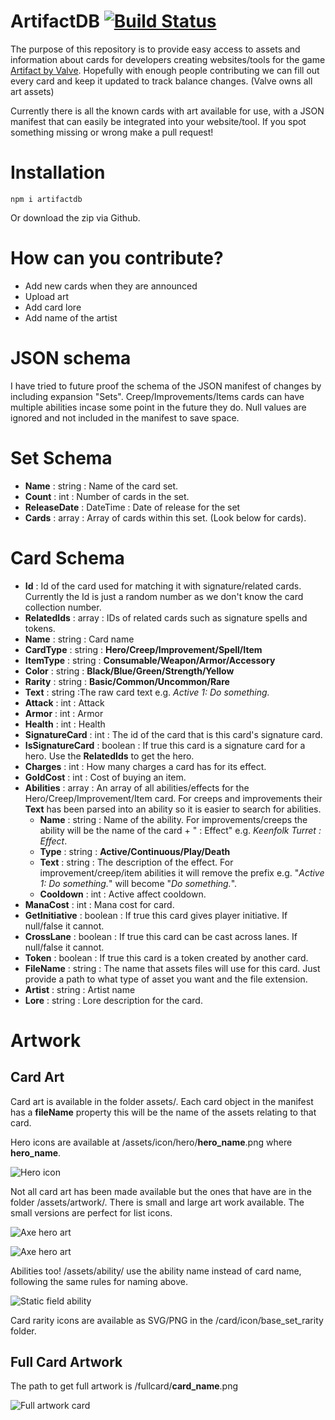 # ArtifactDB [![Build Status](https://travis-ci.com/ottah/ArtifactDB.svg?branch=master)](https://travis-ci.com/ottah/ArtifactDB)
The purpose of this repository is to provide easy access to assets and information about cards for developers creating websites/tools for the game [Artifact by Valve](http://playartifact.com). Hopefully with enough people contributing we can fill out every card and keep it updated to track balance changes.
(Valve owns all art assets)

Currently there is all the known cards with art available for use, with a JSON manifest that can easily be integrated into your website/tool. If you spot something missing or wrong make a pull request!

# Installation
`npm i artifactdb`

Or download the zip via Github. 

# How can you contribute?
- Add new cards when they are announced
- Upload art
- Add card lore
- Add name of the artist

# JSON schema
I have tried to future proof the schema of the JSON manifest of changes by including expansion "Sets". Creep/Improvements/Items cards can have multiple abilities incase some point in the future they do. Null values are ignored and not included in the manifest to save space.

# Set Schema
- **Name** : string : Name of the card set.
- **Count** : int : Number of cards in the set.
- **ReleaseDate** : DateTime : Date of release for the set
- **Cards** : array : Array of cards within this set. (Look below for cards).

# Card Schema
- **Id** : Id of the card used for matching it with signature/related cards. Currently the Id is just a random number as we don't know the card collection number.
- **RelatedIds** : array : IDs of related cards such as signature spells and tokens.
- **Name** : string : Card name
- **CardType** : string : **Hero/Creep/Improvement/Spell/Item**
- **ItemType** : string : **Consumable/Weapon/Armor/Accessory**
- **Color** : string : **Black/Blue/Green/Strength/Yellow**
- **Rarity** : string : **Basic/Common/Uncommon/Rare**
- **Text** : string :The raw card text e.g. _Active 1: Do something._
- **Attack** : int : Attack
- **Armor** : int : Armor
- **Health** : int : Health
- **SignatureCard** : int : The id of the card that is this card's signature card.
- **IsSignatureCard** : boolean : If true this card is a signature card for a hero. Use the **RelatedIds** to get the hero.
- **Charges** : int : How many charges a card has for its effect.
- **GoldCost** : int : Cost of buying an item.
- **Abilities** : array : An array of all abilities/effects for the Hero/Creep/Improvement/Item card. For creeps and improvements their **Text** has been parsed into an ability so it is easier to search for abilities.
  - **Name** : string : Name of the ability. For improvements/creeps the ability will be the name of the card + " : Effect" e.g. _Keenfolk Turret : Effect_. 
  - **Type** : string : **Active/Continuous/Play/Death**
  - **Text** : string : The description of the effect. For improvement/creep/item abilities it will remove the prefix e.g. "_Active 1: Do something._" will become "_Do something._".
  - **Cooldown** : int : Active affect cooldown.
- **ManaCost** : int : Mana cost for card.
- **GetInitiative** : boolean : If true this card gives player initiative. If null/false it cannot.
- **CrossLane** : boolean : If true this card can be cast across lanes. If null/false it cannot.
- **Token** : boolean : If true this card is a token created by another card.
- **FileName** : string : The name that assets files will use for this card. Just provide a path to what type of asset you want and the file extension.
- **Artist** : string : Artist name
- **Lore** : string : Lore description for the card.

# Artwork

## Card Art
Card art is available in the folder assets/. Each card object in the manifest has a __fileName__ property this will be the name of the assets relating to that card.

Hero icons are available at /assets/icon/hero/**hero_name**.png where **hero_name**.

![Hero icon](https://raw.githubusercontent.com/ottah/ArtifactDB/master/assets/icon/hero/jmuy_the_wise.png)

Not all card art has been made available but the ones that have are in the folder /assets/artwork/. There is small and large art work available. The small versions are perfect for list icons.

![Axe hero art](https://raw.githubusercontent.com/ottah/ArtifactDB/master/assets/artwork/small/axe.jpg)

![Axe hero art](https://raw.githubusercontent.com/ottah/ArtifactDB/master/assets/artwork/large/axe.jpg)

Abilities too! /assets/ability/ use the ability name instead of card name, following the same rules for naming above.

![Static field ability](https://raw.githubusercontent.com/ottah/ArtifactDB/master/assets/ability/static_field.jpg)

Card rarity icons are available as SVG/PNG in the /card/icon/base_set_rarity folder.

## Full Card Artwork
The path to get full artwork is /fullcard/**card_name**.png

![Full artwork card](https://raw.githubusercontent.com/ottah/ArtifactDB/master/assets/fullcard/keenfolk_turret.png "Full artwork for Keenfolk Turret")
